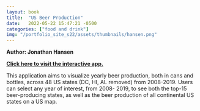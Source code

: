 ```yaml
---
layout: book
title:  "US Beer Production"
date:   2022-05-22 15:47:21 -0500
categories: ["food and drink"]
img: "/portfolio_site_s22/assets/thumbnails/hansen.png"
---
```


<b>Author: Jonathan Hansen</b>

<b><a href="https://data-viz.it.wisc.edu/content/6cdc3cfb-b879-4855-a0c0-33d0e460cc02">Click here to visit the interactive app.</a></b>

This application aims to visualize yearly beer production, both in cans and bottles, across 48 US
states (DC, HI, AL removed) from 2008-2019. Users can select any year of interest, from 2008-
2019, to see both the top-15 beer-producing states, as well as the beer production of all
continental US states on a US map.

[jekyll-docs]: https://jekyllrb.com/docs/home
[jekyll-gh]:   https://github.com/jekyll/jekyll
[jekyll-talk]: https://talk.jekyllrb.com/
